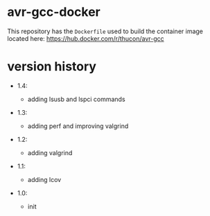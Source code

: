 # avr-gcc-docker

This repository has the `Dockerfile` used to build the container image located here: https://hub.docker.com/r/thucon/avr-gcc

# version history

* 1.4:
  * adding lsusb and lspci commands

* 1.3:
  * adding perf and improving valgrind

* 1.2:
  * adding valgrind

* 1.1:
  * adding lcov

* 1.0:
  * init